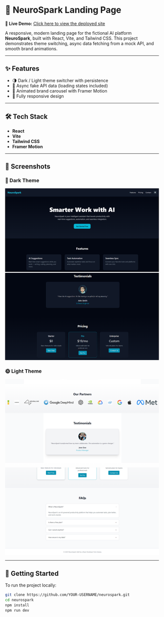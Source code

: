 # 🧠 NeuroSpark Landing Page

**🚀 Live Demo:** [Click here to view the deployed site](https://YOUR_DEPLOYED_LINK)

A responsive, modern landing page for the fictional AI platform **NeuroSpark**, built with React, Vite, and Tailwind CSS. This project demonstrates theme switching, async data fetching from a mock API, and smooth brand animations.

---

## ✨ Features

- 🌗 Dark / Light theme switcher with persistence
- 🔄 Async fake API data (loading states included)
- 🎥 Animated brand carousel with Framer Motion
- 📱 Fully responsive design

---

## 🛠️ Tech Stack

- **React**
- **Vite**
- **Tailwind CSS**
- **Framer Motion**

---

## 📸 Screenshots

### 🌙 Dark Theme

<img src="./public/Screenshot 3.png" alt="Dark theme - Brands section" width="600"/>
<img src="./public/Screenshot 5.png" alt="Dark theme - Footer section" width="600"/>

### 🌞 Light Theme

<img src="./public/Screenshot 4.png" alt="Light theme - Hero section" width="600"/>
<img src="./public/Screenshot 6.png" alt="Light theme - Features section" width="600"/>

---

## 🚀 Getting Started

To run the project locally:

```bash
git clone https://github.com/YOUR-USERNAME/neurospark.git
cd neurospark
npm install
npm run dev
```
